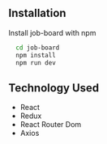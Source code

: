## Installation

Install job-board with npm

```bash
  cd job-board
  npm install
  npm run dev
```

## Technology Used

- React
- Redux
- React Router Dom
- Axios

